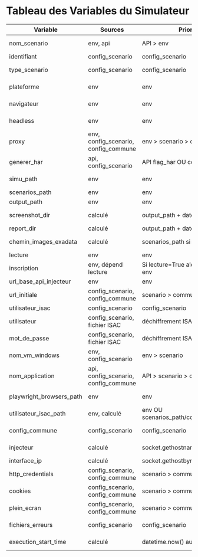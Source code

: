# Tableau des Variables du Simulateur

|Variable                |Sources                             |Priorité                                 |Défaut            |Définition                                     |
|------------------------|------------------------------------|-----------------------------------------|------------------|-----------------------------------------------|
|nom_scenario            |env, api                            |API > env                                |“”                |Nom du scénario à exécuter                     |
|identifiant             |config_scenario                     |config_scenario                          |“”                |Identifiant unique pour l’API                  |
|type_scenario           |config_scenario                     |config_scenario                          |WEB               |Type de scénario (web/exadata/technique)       |
|plateforme              |env                                 |env                                      |PROD              |Environnement d’exécution (dev/test/prod)      |
|navigateur              |env                                 |env                                      |FIREFOX           |Navigateur à utiliser (firefox/chromium/msedge)|
|headless                |env                                 |env                                      |False             |Mode sans interface graphique                  |
|proxy                   |env, config_scenario, config_commune|env > scenario > commune                 |None              |Configuration proxy                            |
|generer_har             |api, config_scenario                |API flag_har OU config                   |False             |Génération fichier HAR réseau                  |
|simu_path               |env                                 |env                                      |/opt/simulateur_v6|Chemin installation simulateur                 |
|scenarios_path          |env                                 |env                                      |/opt/scenarios_v6 |Chemin des scénarios                           |
|output_path             |env                                 |env                                      |/var/simulateur_v6|Chemin de sortie rapports                      |
|screenshot_dir          |calculé                             |output_path + date/heure                 |None              |Répertoire captures d’écran                    |
|report_dir              |calculé                             |output_path + date/heure                 |None              |Répertoire rapports JSON                       |
|chemin_images_exadata   |calculé                             |scenarios_path si Exadata                |None              |Chemin images reconnaissance                   |
|lecture                 |env                                 |env                                      |True              |Activation lecture API                         |
|inscription             |env, dépend lecture                 |Si lecture=True alors True sinon env     |True              |Activation écriture API                        |
|url_base_api_injecteur  |env                                 |env                                      |localhost         |URL de base API injecteur                      |
|url_initiale            |config_scenario, config_commune     |scenario > commune                       |None              |URL d’entrée application                       |
|utilisateur_isac        |config_scenario                     |config_scenario                          |None              |Nom fichier utilisateur ISAC                   |
|utilisateur             |config_scenario, fichier ISAC       |déchiffrement ISAC                       |None              |Login pour authentification                    |
|mot_de_passe            |config_scenario, fichier ISAC       |déchiffrement ISAC                       |None              |Mot de passe pour authentification             |
|nom_vm_windows          |env, config_scenario                |env > scenario                           |None              |Nom VM Windows pour Exadata                    |
|nom_application         |api, config_scenario, config_commune|API > scenario > commune                 |NO_API            |Nom application pour chemins                   |
|playwright_browsers_path|env                                 |env                                      |/browsers         |Chemin navigateurs Playwright                  |
|utilisateur_isac_path   |env, calculé                        |env OU scenarios_path/config/utilisateurs|calculé           |Chemin fichiers utilisateurs                   |
|config_commune          |config_scenario                     |config_scenario                          |None              |Nom fichier config commune                     |
|injecteur               |calculé                             |socket.gethostname()                     |unknown           |Nom machine pour rapports                      |
|interface_ip            |calculé                             |socket.gethostbyname()                   |127.0.0.1         |IP machine pour rapports                       |
|http_credentials        |config_scenario, config_commune     |scenario > commune                       |None              |Authentification HTTP basique                  |
|cookies                 |config_scenario, config_commune     |scenario > commune                       |None              |Nom fichier cookies                            |
|plein_ecran             |config_scenario, config_commune     |scenario > commune                       |False             |Lancement navigateur plein écran               |
|fichiers_erreurs        |config_scenario                     |config_scenario                          |[]                |Liste fichiers patterns erreurs                |
|execution_start_time    |calculé                             |datetime.now() au chargement             |now               |Horodatage pour cohérence chemins              |